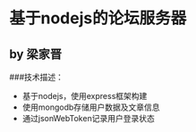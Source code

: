 # 基于nodejs的论坛服务器

## by 梁家晋

###技术描述：
+ 基于nodejs，使用express框架构建
+ 使用mongodb存储用户数据及文章信息
+ 通过jsonWebToken记录用户登录状态


